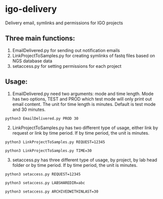 # igo-delivery
Delivery email, symlinks and permissions for IGO projects

## Three main functions:
1. EmailDelivered.py for sending out notification emails
2. LinkProjectToSamples.py for creating symlinks of fastq files based on NGS database data
3. setaccess.py for setting permissions for each project

## Usage:

1. EmailDelivered.py need two arguments: mode and time length. Mode has two options, TEST and PROD which test mode will only print out email content. The unit for time length is minutes. Default is test mode and 30 minutes.
  ```
  python3 EmailDelivered.py PROD 30
  ```
2. LinkProjectToSamples.py has two different type of usage, either link by request or link by time period. If by time period, the unit is minutes.
```
python3 LinkProjectToSamples.py REQUEST=12345
```
```
python3 LinkProjectToSamples.py TIME=30
```
3. setaccess.py has three different type of usage, by project, by lab head folder or by time period. If by time period, the unit is minutes.
```
python3 setaccess.py REQUEST=12345
```
```
python3 setaccess.py LABSHAREDIR=abc
```
```
python3 setaccess.py ARCHIVEDWITHINLAST=30
```
